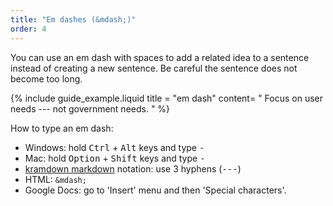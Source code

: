 ```yaml
---
title: "Em dashes (&mdash;)"
order: 4
---
```


You can use an em dash with spaces to add a related idea to a sentence instead of creating a new sentence. Be careful the sentence does not become too long.

{% include guide_example.liquid
  title = "em dash"
  content= "
Focus on user needs --- not government needs.
"
%}

How to type an em dash:

- Windows: hold <kbd>Ctrl</kbd> + <kbd>Alt</kbd> keys and type <kbd>-</kbd>
- Mac: hold <kbd>Option</kbd> + <kbd>Shift</kbd> keys and type <kbd>-</kbd>
- [kramdown markdown](http://kramdown.gettalong.org/) notation: use 3 hyphens (<kbd>---</kbd>)
- HTML: `&mdash;`
- Google Docs: go to 'Insert' menu and then 'Special characters'.

